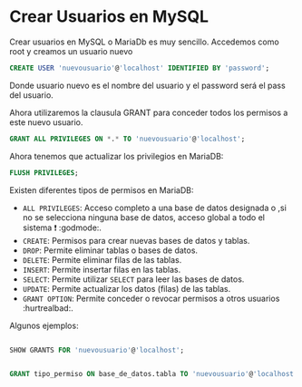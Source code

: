 # Crear Usuarios en MySQL

Crear usuarios en MySQL o MariaDb es muy sencillo. Accedemos como root y creamos un usuario nuevo

```sql
CREATE USER 'nuevousuario'@'localhost' IDENTIFIED BY 'password';
```
  
Donde usuario nuevo es el nombre del usuario y el password será el pass del usuario.
    
Ahora utilizaremos la clausula GRANT para conceder todos los permisos a este nuevo usuario.
    
```sql
GRANT ALL PRIVILEGES ON *.* TO 'nuevousuario'@'localhost';
```
    
Ahora tenemos que actualizar los privilegios en MariaDB:

```sql
FLUSH PRIVILEGES;
```

Existen diferentes tipos de permisos en MariaDB:

- `ALL PRIVILEGES`: Acceso completo a una base de datos designada o ,si no se selecciona ninguna base de datos,  acceso global a todo el sistema ❗ 	:godmode:.
- `CREATE`: Permisos para crear nuevas bases de datos y tablas.
- `DROP`: Permite eliminar tablas o bases de datos.
- `DELETE`: Permite eliminar filas de las tablas.
- `INSERT`: Permite insertar filas en las tablas.
- `SELECT`: Permite utilizar `SELECT` para leer las bases de datos.
- `UPDATE`: Permite actualizar los datos (filas) de las tablas.
- `GRANT OPTION`: Permite conceder o revocar permisos a otros usuarios :hurtrealbad:.

Algunos ejemplos:

```sql

SHOW GRANTS FOR 'nuevousuario'@'localhost';

```

```sql

GRANT tipo_permiso ON base_de_datos.tabla TO 'nuevousuario'@'localhost';
```
